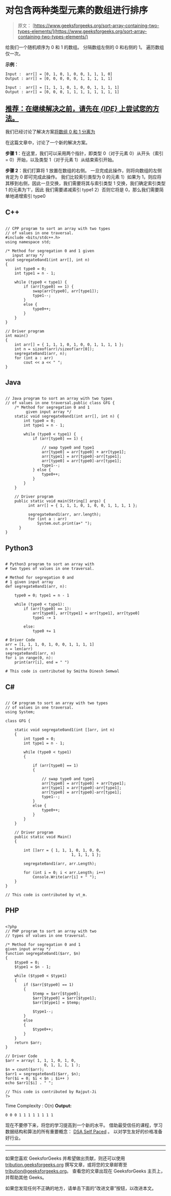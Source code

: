 # 对包含两种类型元素的数组进行排序

> 原文： [https://www.geeksforgeeks.org/sort-array-containing-two-types-elements/](https://www.geeksforgeeks.org/sort-array-containing-two-types-elements/)

给我们一个随机顺序为 0 和 1 的数组。 分隔数组左侧的 0 和右侧的 1。 遍历数组仅一次。

**示例**：

```
Input :  arr[] = [0, 1, 0, 1, 0, 0, 1, 1, 1, 0] 
Output : arr[] = [0, 0, 0, 0, 0, 1, 1, 1, 1, 1] 

Input :  arr[] = [1, 1, 1, 0, 1, 0, 0, 1, 1, 1, 1] 
Output : arr[] = [0, 0, 0, 1, 1, 1, 1, 1, 1, 1, 1] 

```

## [推荐：在继续解决之前，请先在 ***{IDE}*** 上尝试您的方法。](https://ide.geeksforgeeks.org/)

我们已经讨论了解决方案[将数组 0 和 1 分离为](https://www.geeksforgeeks.org/segregate-0s-and-1s-in-an-array-by-traversing-array-once)

在这篇文章中，讨论了一个新的解决方案。

**步骤 1**：在这里，我们可以采用两个指针，即类型 0（对于元素 0）从开头（索引= 0）开始，以及类型 1（对于元素 1）从结束索引开始。

**步骤 2**：我们打算将 1 放置在数组的右侧。 一旦完成此操作，则将向数组的左侧肯定为 0 即可完成此操作。
我们比较索引类型为 0 的元素
1）如果为 1，则应将其移到右侧，因此一旦交换，我们需要将其与索引类型 1 交换，我们确定索引类型 1 的元素为'1'，因此 我们需要递减索引 type1
2）否则它将是 0，那么我们需要简单地递增索引 type0

## C++ 

```

// CPP program to sort an array with two types 
// of values in one traversal. 
#include <bits/stdc++.h> 
using namespace std; 

/* Method for segregation 0 and 1 given  
   input array */
void segregate0and1(int arr[], int n) 
{ 
    int type0 = 0; 
    int type1 = n - 1; 

    while (type0 < type1) { 
        if (arr[type0] == 1) { 
            swap(arr[type0], arr[type1]); 
            type1--; 
        } 
        else { 
            type0++; 
        } 
    } 
} 

// Driver program 
int main() 
{ 
    int arr[] = { 1, 1, 1, 0, 1, 0, 0, 1, 1, 1, 1 }; 
    int n = sizeof(arr)/sizeof(arr[0]); 
    segregate0and1(arr, n); 
    for (int a : arr) 
        cout << a << " "; 
} 

```

## Java

```

// Java program to sort an array with two types 
// of values in one traversal.public class GFG { 
    /* Method for segregation 0 and 1  
         given input array */
    static void segregate0and1(int arr[], int n) { 
        int type0 = 0; 
        int type1 = n - 1; 

        while (type0 < type1) { 
            if (arr[type0] == 1) { 

                // swap type0 and type1 
                arr[type0] = arr[type0] + arr[type1]; 
                arr[type1] = arr[type0]-arr[type1]; 
                arr[type0] = arr[type0]-arr[type1]; 
                type1--; 
            } else { 
                type0++; 
            } 
        } 
    } 

    // Driver program 
    public static void main(String[] args) { 
          int arr[] = { 1, 1, 1, 0, 1, 0, 0, 1, 1, 1, 1 }; 

          segregate0and1(arr, arr.length); 
          for (int a : arr) 
              System.out.print(a+" "); 
      } 
} 

```

## Python3

```

# Python3 program to sort an array with  
# two types of values in one traversal. 

# Method for segregation 0 and  
# 1 given input array  
def segregate0and1(arr, n): 

    type0 = 0; type1 = n - 1

    while (type0 < type1):  
        if (arr[type0] == 1):  
            arr[type0], arr[type1] = arr[type1], arr[type0] 
            type1 -= 1

        else:  
            type0 += 1

# Driver Code 
arr = [1, 1, 1, 0, 1, 0, 0, 1, 1, 1, 1]  
n = len(arr) 
segregate0and1(arr, n) 
for i in range(0, n): 
    print(arr[i], end = " ") 

# This code is contributed by Smitha Dinesh Semwal 

```

## C# 

```

// C# program to sort an array with two types 
// of values in one traversal. 
using System; 

class GFG { 

    static void segregate0and1(int []arr, int n) 
    { 
        int type0 = 0; 
        int type1 = n - 1; 

        while (type0 < type1) 
        { 

            if (arr[type0] == 1) 
            { 

                // swap type0 and type1 
                arr[type0] = arr[type0] + arr[type1]; 
                arr[type1] = arr[type0]-arr[type1]; 
                arr[type0] = arr[type0]-arr[type1]; 
                type1--; 
            }  
            else { 
                type0++; 
            } 
        } 
    } 

    // Driver program 
    public static void Main() 
    { 

        int []arr = { 1, 1, 1, 0, 1, 0, 0, 
                             1, 1, 1, 1 }; 

        segregate0and1(arr, arr.Length); 

        for (int i = 0; i < arr.Length; i++) 
            Console.Write(arr[i] + " "); 
    } 
} 

// This code is contributed by vt_m. 

```

## PHP

```

<?php 
// PHP program to sort an array with two  
// types of values in one traversal. 

/* Method for segregation 0 and 1  
given input array */
function segregate0and1($arr, $n) 
{ 
    $type0 = 0; 
    $type1 = $n - 1; 

    while ($type0 < $type1) 
    { 
        if ($arr[$type0] == 1) 
        { 
            $temp = $arr[$type0]; 
            $arr[$type0] = $arr[$type1]; 
            $arr[$type1] = $temp; 

            $type1--; 
        } 
        else 
        { 
            $type0++; 
        } 
    } 
    return $arr; 
} 

// Driver Code 
$arr = array( 1, 1, 1, 0, 1, 0,  
                 0, 1, 1, 1, 1 ); 
$n = count($arr); 
$arr1 = segregate0and1($arr, $n); 
for($i = 0; $i < $n ; $i++ ) 
echo $arr1[$i] . " "; 

// This code is contributed by Rajput-Ji 
?> 

```

Time Complexity : O(n) **Output:**

```
0 0 0 1 1 1 1 1 1 1 1

```

现在不要停下来，将您的学习提高到一个新的水平。 借助最受信任的课程，学习数据结构和算法的所有重要概念： [DSA Self Paced](https://practice.geeksforgeeks.org/courses/dsa-self-paced?utm_source=geeksforgeeks&utm_medium=article&utm_campaign=gfg_article_dsa_content_bottom) 。 以对学生友好的价格准备好行业。

* * *

* * *

如果您喜欢 GeeksforGeeks 并希望做出贡献，则还可以使用 [tribution.geeksforgeeks.org](https://contribute.geeksforgeeks.org/) 撰写文章，或将您的文章邮寄至 tribution@geeksforgeeks.org。 查看您的文章出现在 GeeksforGeeks 主页上，并帮助其他 Geeks。

如果您发现任何不正确的地方，请单击下面的“改进文章”按钮，以改进本文。